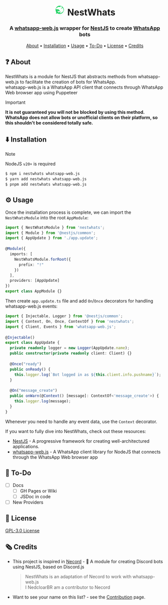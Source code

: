 <h1 align="center">
  <br>
  <img width="35" src="https://github.com/NedcloarBR/NestWhats/blob/master/assets/logo.png?raw=true"> NestWhats
  <br>
</h1>

<h3 align=center> A <b><a href="https://wwebjs.dev/">whatsapp-web.js</a></b> wrapper for <b><a href="https://nestjs.com">NestJS</a></b> to create <b><a href="https://www.whatsapp.com/">WhatsApp</a></b> bots</h3>

<p align="center">
  <a href="#❓ About">About</a>
  •
  <a href="⬇️ Installation">Installation</a>
  •
  <a href="⚙️ Usage">Usage</a>
  •
  <a href="📝 To-Do">To-Do</a>
  •
  <a href="#📖 License">License</a>
  •
  <a href="#🗞️ Credits">Credits</a>
</p>

## ❓ About

NestWhats is a module for NestJS that abstracts methods from whatsapp-web.js to facilitate the creation of bots for WhatsApp. \
whatsapp-web.js is a WhatsApp API client that connects through WhatsApp Web browser app using Puppeteer

> [!IMPORTANT]
> **It is not guaranteed you will not be blocked by using this method. WhatsApp does not allow bots or unofficial clients on their platform, so this shouldn't be considered totally safe.**

## ⬇️ Installation

> [!NOTE]
> NodeJS `v20+` is required

```bash
$ npm i nestwhats whatsapp-web.js
$ yarn add nestwhats whatsapp-web.js
$ pnpm add nestwhats whatsapp-web.js
```

## ⚙️ Usage

Once the installation process is complete, we can import the `NestWhatsModule` into the root `AppModule`:

```TypeScript
import { NestWhatsModule } from 'nestwhats';
import { Module } from '@nestjs/common';
import { AppUpdate } from './app.update';

@Module({
  imports: [
    NestWhatsModule.forRoot({
      prefix: "!"
    })
  ],
  providers: [AppUpdate]
})
export class AppModule {}
```

Then create `app.update.ts` file and add `On`/`Once` decorators for handling whatsapp-web.js events:

```TypeScript
import { Injectable, Logger } from '@nestjs/common';
import { Context, On, Once, ContextOf } from 'nestwhats';
import { Client, Events } from 'whatsapp-web.js';

@Injectable()
export class AppUpdate {
  private readonly logger = new Logger(AppUpdate.name);
  public constructor(private readonly client: Client) {}
  
  @Once("ready")
  public onReady() {
    this.logger.log(`Bot logged in as ${this.client.info.pushname}`);
  }
  
  @On("message_create")
  public onWarn(@Context() [message]: ContextOf<'message_create'>) {
    this.logger.log(message);
  }
}
```

Whenever you need to handle any event data, use the `Context` decorator.

If you want to fully dive into NestWhats, check out these resources:

- [NestJS](https://nestjs.com) - A progressive framework for creating well-architectured applications.
- [whatsapp-web.js](https://wwebjs.dev/) - A WhatsApp client library for NodeJS that connects through the WhatsApp Web browser app

## 📝 To-Do

- [ ] Docs
  - [ ] GH Pages or Wiki
  - [ ] JSDoc in code
- [ ] New Providers

## 📖 License

[GPL-3.0 License](https://github.com/NedcloarBR/NestWhats/blob/master/License)

## 🗞️ Credits

- This project is inspired in [Necord](https://necord.org/) - 🤖 A module for creating Discord bots using NestJS, based on Discord.js
  > NestWhats is an adaptation of Necord to work with whatsapp-web.js \
  > I NedcloarBR am a contributor to Necord

- Want to see your name on this list? - see the [Contribution](https://github.com/NedcloarBR/NestWhats/blob/master/.github/CONTRIBUTING.md) page.
